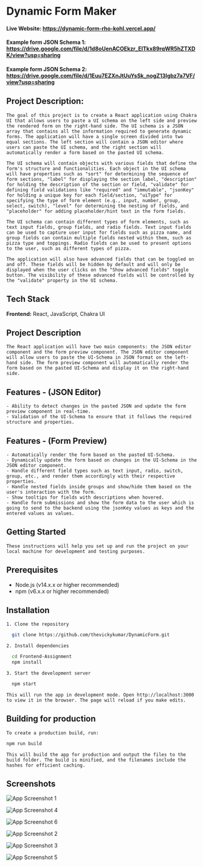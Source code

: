 
# Dynamic Form Maker

#### Live Website: https://dynamic-form-rho-kohl.vercel.app/


#### Example form JSON Schema 1: https://drive.google.com/file/d/1d8oUenACOEkzr_ElTkx89rqWR5hZTXDK/view?usp=sharing

#### Example form JSON Schema 2: https://drive.google.com/file/d/1Euu7EZXnJtUuYsSk_nogZ13lgbz7a7VF/view?usp=sharing

## Project Description:

    The goal of this project is to create a React application using Chakra UI that allows users to paste a UI schema on the left side and preview the rendered form on the right-hand side. The UI schema is a JSON array that contains all the information required to generate dynamic forms. The application will have a single screen divided into two equal sections. The left section will contain a JSON editor where users can paste the UI schema, and the right section will automatically render a form based on the pasted UI schema.

    The UI schema will contain objects with various fields that define the form's structure and functionalities. Each object in the UI schema will have properties such as "sort" for determining the sequence of form sections, "label" for displaying the section label, "description" for holding the description of the section or field, "validate" for defining field validations like "required" and "immutable", "jsonKey" for holding a unique key for each field/section, "uiType" for specifying the type of form element (e.g., input, number, group, select, switch), "level" for determining the nesting of fields, and "placeholder" for adding placeholder/hint text in the form fields.

    The UI schema can contain different types of form elements, such as text input fields, group fields, and radio fields. Text input fields can be used to capture user input for fields such as pizza name, and group fields can contain multiple fields nested within them, such as pizza type and toppings. Radio fields can be used to present options to the user, such as different types of pizza.

    The application will also have advanced fields that can be toggled on and off. These fields will be hidden by default and will only be displayed when the user clicks on the "Show advanced fields" toggle button. The visibility of these advanced fields will be controlled by the "validate" property in the UI schema.


## Tech Stack

**Frontend:** React, JavaScript, Chakra UI

## Project Description
    The React application will have two main components: the JSON editor component and the form preview component. The JSON editor component will allow users to paste the UI-Schema in JSON format on the left-hand side. The form preview component will automatically render the form based on the pasted UI-Schema and display it on the right-hand side.

## Features - (JSON Editor)

    - Ability to detect changes in the pasted JSON and update the form preview component in real-time.
    - Validation of the UI-Schema to ensure that it follows the required structure and properties.
## Features - (Form Preview)

    - Automatically render the form based on the pasted UI-Schema.
    - Dynamically update the form based on changes in the UI-Schema in the JSON editor component.
    - Handle different field types such as text input, radio, switch, group, etc., and render them accordingly with their respective properties.
    - Handle nested fields inside groups and show/hide them based on the user's interaction with the form.
    - Show tooltips for fields with descriptions when hovered.
    - Handle form submissions and show the form data to the user which is going to send to the backend using the jsonKey values as keys and the entered values as values.

## Getting Started
    These instructions will help you set up and run the project on your local machine for development and testing purposes.

## Prerequisites
- Node.js (v14.x.x or higher recommended)
- npm (v6.x.x or higher recommended)

## Installation

    1. Clone the repository
```bash
  git clone https://github.com/thevickykumar/DynamicForm.git

```

    2. Install dependencies 
```bash
  cd Frontend-Assignment
  npm install
```


    3. Start the development server
```bash
  npm start
```

    This will run the app in development mode. Open http://localhost:3000 to view it in the browser. The page will reload if you make edits.

## Building for production
    To create a production build, run:

```bash
npm run build
```

    This will build the app for production and output the files to the build folder. The build is minified, and the filenames include the hashes for efficient caching.




## Screenshots

![App Screenshot 1](https://i.postimg.cc/FH9QNtQG/React-App-Brave-25-04-2023-13-22-09.png)

![App Screenshot 4](https://i.postimg.cc/zG0YfdzN/React-App-Brave-25-04-2023-13-22-13.png)

![App Screenshot 6](https://i.postimg.cc/kgdgShPt/Priyanshu9898-Frontend-Assignment-Brave-25-04-2023-13-22-32.png)

![App Screenshot 2](https://i.postimg.cc/FK6ty7kn/React-App-Brave-25-04-2023-13-23-12.png)

![App Screenshot 3](https://i.postimg.cc/SKRFYWRM/React-App-Brave-25-04-2023-13-23-19.png)

![App Screenshot 5](https://i.postimg.cc/nz9y0pvV/React-App-Brave-25-04-2023-13-23-26.png)



